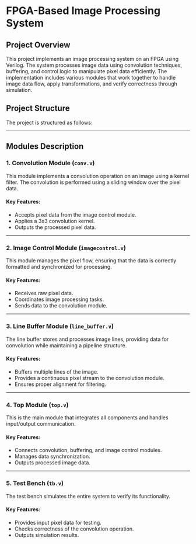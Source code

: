 # FPGA-Based Image Processing System

## Project Overview
This project implements an image processing system on an FPGA using Verilog. The system processes image data using convolution techniques, buffering, and control logic to manipulate pixel data efficiently. The implementation includes various modules that work together to handle image data flow, apply transformations, and verify correctness through simulation.

## Project Structure
The project is structured as follows:


---

## Modules Description

### **1. Convolution Module (`conv.v`)**
This module implements a convolution operation on an image using a kernel filter. The convolution is performed using a sliding window over the pixel data.

#### **Key Features:**
- Accepts pixel data from the image control module.
- Applies a 3x3 convolution kernel.
- Outputs the processed pixel data.

---

### **2. Image Control Module (`imagecontrol.v`)**
This module manages the pixel flow, ensuring that the data is correctly formatted and synchronized for processing.

#### **Key Features:**
- Receives raw pixel data.
- Coordinates image processing tasks.
- Sends data to the convolution module.

---

### **3. Line Buffer Module (`line_buffer.v`)**
The line buffer stores and processes image lines, providing data for convolution while maintaining a pipeline structure.

#### **Key Features:**
- Buffers multiple lines of the image.
- Provides a continuous pixel stream to the convolution module.
- Ensures proper alignment for filtering.

---

### **4. Top Module (`top.v`)**
This is the main module that integrates all components and handles input/output communication.

#### **Key Features:**
- Connects convolution, buffering, and image control modules.
- Manages data synchronization.
- Outputs processed image data.

---

### **5. Test Bench (`tb.v`)**
The test bench simulates the entire system to verify its functionality.

#### **Key Features:**
- Provides input pixel data for testing.
- Checks correctness of the convolution operation.
- Outputs simulation results.
